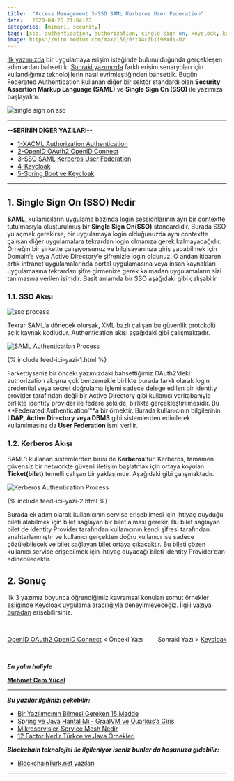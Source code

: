 ```yaml
---
title:  "Access Management 3-SSO SAML Kerberos User Federation"
date:   2020-04-26 21:04:23
categories: [mimari, security]
tags: [sso, authentication, authorization, single sign on, keycloak, kerberos, oauth2, oauth, openid, connect, ldap, federation, türkçe, yazılım, blog, blogger, nedir, örnek, nasıl yapılır, mehmet cem yücel]
image: https://miro.medium.com/max/150/0*tA4cZb1i9Mxds-Uz
---
```


[İlk yazımızda](https://www.mehmetcemyucel.com/2020/Access-Management-1-XACML-Authorization-Authentication/) bir uygulamaya erişim isteğinde bulunulduğunda gerçekleşen adımlardan bahsettik. [Sonraki yazımızda](https://www.mehmetcemyucel.com/2020/Access-Management-2-OpenID-OAuth2-OpenID-Connect/) farklı erişim senaryoları için kullandığımız teknolojilerin nasıl evrimleştiğinden bahsettik. Bugün Federated Authentication kullanan diğer bir sektör standardı olan **Security Assertion Markup Language (SAML)** ve **Single Sign On (SSO)** ile yazımıza başlayalım.

![single sign on sso](https://miro.medium.com/max/1020/0*tA4cZb1i9Mxds-Uz)

---

**--SERİNİN DİĞER YAZILARI--**

- [1-XACML Authorization Authentication](https://www.mehmetcemyucel.com/2020/Access-Management-1-XACML-Authorization-Authentication/)
- [2-OpenID OAuth2 OpenID Connect](https://www.mehmetcemyucel.com/2020/Access-Management-2-OpenID-OAuth2-OpenID-Connect/)
- [3-SSO SAML Kerberos User Federation](https://www.mehmetcemyucel.com/2020/Access-Management-3-SSO-SAML-Kerberos-User-Federation/)
- [4-Keycloak](https://www.mehmetcemyucel.com/2020/Access-Management-4-Keycloak/)
- [5-Spring Boot ve Keycloak](https://www.mehmetcemyucel.com/2020/Access-Management-5-Spring-RestTemplate-Feign-Keycloak/)

---

## 1. Single Sign On (SSO) Nedir

**SAML**, kullanıcıların uygulama bazında login sessionlarının ayrı bir contextte tutulmasıyla oluşturulmuş bir **Single Sign On(SSO)** standardıdır. Burada SSO yu açmak gerekirse, bir uygulamaya login olduğunuzda aynı contextte çalışan diğer uygulamalara tekrardan login olmanıza gerek kalmayacağıdır. Örneğin bir şirkette çalışıyorsunuz ve bilgisayarınıza giriş yapabilmek için Domain’e veya Active Directory’e şifrenizle login oldunuz. O andan itibaren artık intranet uygulamalarında portal uygulamasına veya insan kaynakları uygulamasına tekrardan şifre girmenize gerek kalmadan uygulamaların sizi tanımasına verilen isimdir. Basit anlamda bir SSO aşağıdaki gibi çalışabilir

### 1.1. SSO Akışı

![sso process](https://miro.medium.com/max/1235/1*bOtq30aQI2_tComa_dMezg.png)

Tekrar SAML’a dönecek olursak, XML bazlı çalışan bu güvenlik protokolü açık kaynak kodludur. Authentication akışı aşağıdaki gibi çalışmaktadır.

![SAML Authentication Process](https://miro.medium.com/max/1345/1*7zleRist5o_p8NJtbZf5oA.png)

{% include feed-ici-yazi-1.html %}

Farkettiyseniz bir önceki yazımızdaki bahsettiğimiz OAuth2'deki authorization akışına çok benzemekle birlikte burada farklı olarak login credential veya secret doğrulama işlemi sadece delege edilen bir identity provider tarafından değil bir Active Directory gibi kullanıcı veritabanıyla birlikte identity provider ile federe şekilde, birlikte gerçekleştirilmesidir. Bu **Federated Authentication’**a bir örnektir. Burada kullanıcının bilgilerinin **LDAP, Active Directory veya DBMS** gibi sistemlerden edinilerek kullanılmasına da **User Federation** ismi verilir.

### 1.2. Kerberos Akışı

SAML’ı kullanan sistemlerden birisi de **Kerberos**’tur. Kerberos, tamamen güvensiz bir networkte güvenli iletişim başlatmak için ortaya koyulan **Ticket(bilet)** temelli çalışan bir yaklaşımdır. Aşağıdaki gibi çalışmaktadır.

![Kerberos Authentication Process](https://miro.medium.com/max/971/1*VsOhg01a3Gr1qma4Mcv3hQ.png)

{% include feed-ici-yazi-2.html %}

Burada ek adım olarak kullanıcının servise erişebilmesi için ihtiyaç duyduğu bileti alabilmek için bilet sağlayan bir bilet alması gerekir. Bu bilet sağlayan bilet de Identity Provider tarafından kullanıcının kendi şifresi tarafından anahtarlanmıştır ve kullanıcı gerçekten doğru kullanıcı ise sadece çözülebilecek ve bilet sağlayan bilet ortaya çıkacaktır. Bu bileti çözen kullanıcı servise erişebilmek için ihtiyaç duyacağı bileti Identity Provider’dan edinebilecektir.

## 2. Sonuç

İlk 3 yazımız boyunca öğrendiğimiz kavramsal konuları somut örnekler eşliğinde Keycloak uygulama aracılığıyla deneyimleyeceğiz. İlgili yazıya [buradan](https://www.mehmetcemyucel.com/2020/Access-Management-4-Keycloak/) erişebilirsiniz.

<br/>

<p style="text-align:left;">
    <a href="https://www.mehmetcemyucel.com/2020/Access-Management-2-OpenID-OAuth2-OpenID-Connect/">OpenID OAuth2 OpenID Connect</a> < Önceki Yazı 
    <span style="float:right;">
        Sonraki Yazı > <a href="https://www.mehmetcemyucel.com/2020/Access-Management-4-Keycloak">Keycloak</a>
    </span>
</p>

<br/>

***En yalın haliyle***

[**Mehmet Cem Yücel**](https://www.mehmetcemyucel.com)

---

**_Bu yazılar ilgilinizi çekebilir:_**

- [Bir Yazılımcının Bilmesi Gereken 15 Madde](https://www.mehmetcemyucel.com/2019/bir-yazilimcinin-bilmesi-gereken-15-madde/)
- [Spring ve Java Hantal Mı - GraalVM ve Quarkus’a Giriş](https://www.mehmetcemyucel.com/2019/Spring-ve-Java-Hantal-Mi-GraalVM-ve-Quarkus-Inceleme/)
- [Mikroservisler-Service Mesh Nedir](https://www.mehmetcemyucel.com/2019/mikroservisler-service-mesh-nedir/)
- [12 Factor Nedir Türkçe ve Java Örnekleri](https://www.mehmetcemyucel.com/2019/twelve-factor-nedir-turkce-ornek/)

**_Blockchain teknolojisi ile ilgileniyor iseniz bunlar da hoşunuza gidebilir:_**

- [BlockchainTurk.net yazıları](https://www.mehmetcemyucel.com/categories/#blockchain)

---
